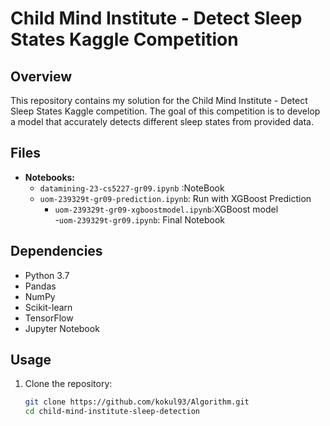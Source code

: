 # Child Mind Institute - Detect Sleep States Kaggle Competition

## Overview
This repository contains my solution for the Child Mind Institute - Detect Sleep States Kaggle competition. The goal of this competition is to develop a model that accurately detects different sleep states from provided data.

## Files
- **Notebooks:**
  - `datamining-23-cs5227-gr09.ipynb` :NoteBook
  - `uom-239329t-gr09-prediction.ipynb`: Run with XGBoost Prediction
    - `uom-239329t-gr09-xgboostmodel.ipynb`:XGBoost model  
    -`uom-239329t-gr09.ipynb`: Final Notebook


## Dependencies
- Python 3.7
- Pandas
- NumPy
- Scikit-learn
- TensorFlow
- Jupyter Notebook



## Usage
1. Clone the repository:
   ```bash
   git clone https://github.com/kokul93/Algorithm.git
   cd child-mind-institute-sleep-detection
